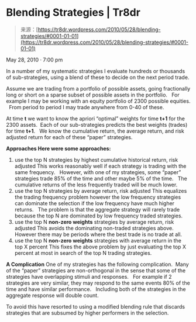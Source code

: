 <!--yml
category: 未分类
date: 2024-05-18 15:33:09
-->

# Blending Strategies | Tr8dr

> 来源：[https://tr8dr.wordpress.com/2010/05/28/blending-strategies/#0001-01-01](https://tr8dr.wordpress.com/2010/05/28/blending-strategies/#0001-01-01)

May 28, 2010 · 7:00 pm

In a number of my systematic strategies I evaluate hundreds or thousands of sub-strategies, using a blend of these to decide on the next period trade.

Assume we are trading from a portfolio of possible assets, going fractionally long or short on a sparse subset of possible assets in the portfolio.   For example I may be working with an equity portfolio of 2300 possible equities.   From period to period I may trade anywhere from 0-40 of these.

At time **t** we want to know the apriori “optimal” weights for time **t+1** for the 2300 assets.  Each of our sub-strategies predicts the best weights (trades) for time **t+1**.   We know the cumulative return, the average return, and risk adjusted return for each of these “paper” strategies.

**Approaches
Here were some approaches:**

1.  use the top N strategies by highest cumulative historical return, risk adjusted
    This works reasonably well if each strategy is trading with the same frequency.   However, with one of my strategies, some “paper” strategies trade 85% of the time and other maybe 5% of the time.   The cumulative returns of the less frequently traded will be much lower.
2.  use the top N strategies by average return, risk adjusted
    This equalizes the trading frequency problem however the low frequency strategies can dominate the selection if the low frequency have much higher returns.   The problem is that the aggregate strategy will rarely trade because the top N are dominated by low frequency traded strategies.
3.  use the top N **non-zero weights** strategies by average return, risk adjusted
    This avoids the dominating non-traded strategies above.   However there may be periods where the best trade is no trade at all.
4.  use the top N **non-zero weights** strategies with average return in the top X percent
    This fixes the above problem by just evaluating the top X percent at most in search of the top N trading strategies.

**A Complication**
One of my strategies has the following complication.  Many of the “paper” strategies are non-orthogonal in the sense that some of the strategies have overlapping stimuli and responses.   For example if 2 strategies are very similar, they may respond to the same events 80% of the time and have similar performance.   Including both of the strategies in the aggregate response will double count.

To avoid this have resorted to using a modified blending rule that discards strategies that are subsumed by higher performers in the selection.